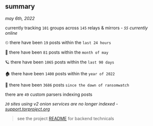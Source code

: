 
## summary
_may 6th, 2022_

currently tracking `101` groups across `145` relays & mirrors - _`55` currently online_

⏲ there have been `19` posts within the `last 24 hours`

🦈 there have been `81` posts within the `month of may`

🪐 there have been `1065` posts within the `last 90 days`

🏚 there have been `1400` posts within the `year of 2022`

🦕 there have been `3686` posts `since the dawn of ransomwatch`

there are `49` custom parsers indexing posts

_`20` sites using v2 onion services are no longer indexed - [support.torproject.org](https://support.torproject.org/onionservices/v2-deprecation/)_

> see the project [README](https://github.com/thetanz/ransomwatch#ransomwatch--) for backend technicals

